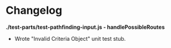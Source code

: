# Changelog

**./test-parts/test-pathfinding-input.js - handlePossibleRoutes**
* Wrote "Invalid Criteria Object" unit test stub.